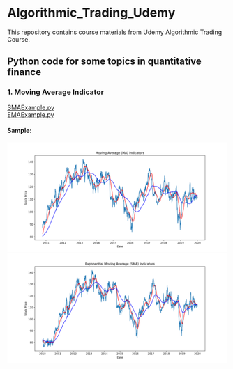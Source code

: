 # Algorithmic_Trading_Udemy

This repository contains course materials from Udemy Algorithmic Trading Course. 

## Python code for some topics in quantitative finance  

### 1. Moving Average Indicator
[SMAExample.py](https://github.com/weimufeng/Algorithmic_Trading_Udemy/blob/main/PythonCode/SMAExample.py)  
[EMAExample.py](https://github.com/weimufeng/Algorithmic_Trading_Udemy/blob/main/PythonCode/EMAExample.py)
#### Sample:  
![alt](figs/Moving_Average/SMA.png)
![alt](figs/Moving_Average/EMA.png)

